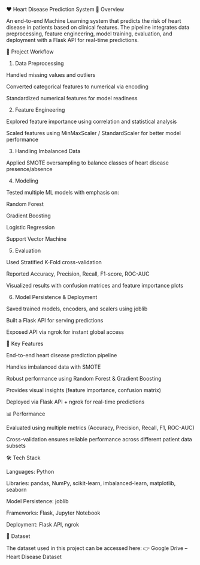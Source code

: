 ❤️ Heart Disease Prediction System
🚀 Overview

An end-to-end Machine Learning system that predicts the risk of heart disease in patients based on clinical features. The pipeline integrates data preprocessing, feature engineering, model training, evaluation, and deployment with a Flask API for real-time predictions.

📂 Project Workflow
1. Data Preprocessing

Handled missing values and outliers

Converted categorical features to numerical via encoding

Standardized numerical features for model readiness

2. Feature Engineering

Explored feature importance using correlation and statistical analysis

Scaled features using MinMaxScaler / StandardScaler for better model performance

3. Handling Imbalanced Data

Applied SMOTE oversampling to balance classes of heart disease presence/absence

4. Modeling

Tested multiple ML models with emphasis on:

Random Forest

Gradient Boosting

Logistic Regression

Support Vector Machine

5. Evaluation

Used Stratified K-Fold cross-validation

Reported Accuracy, Precision, Recall, F1-score, ROC-AUC

Visualized results with confusion matrices and feature importance plots

6. Model Persistence & Deployment

Saved trained models, encoders, and scalers using joblib

Built a Flask API for serving predictions

Exposed API via ngrok for instant global access

🎯 Key Features

End-to-end heart disease prediction pipeline

Handles imbalanced data with SMOTE

Robust performance using Random Forest & Gradient Boosting

Provides visual insights (feature importance, confusion matrix)

Deployed via Flask API + ngrok for real-time predictions

📊 Performance

Evaluated using multiple metrics (Accuracy, Precision, Recall, F1, ROC-AUC)

Cross-validation ensures reliable performance across different patient data subsets

🛠️ Tech Stack

Languages: Python

Libraries: pandas, NumPy, scikit-learn, imbalanced-learn, matplotlib, seaborn

Model Persistence: joblib

Frameworks: Flask, Jupyter Notebook

Deployment: Flask API, ngrok

🔗 Dataset

The dataset used in this project can be accessed here:
👉 Google Drive – Heart Disease Dataset
